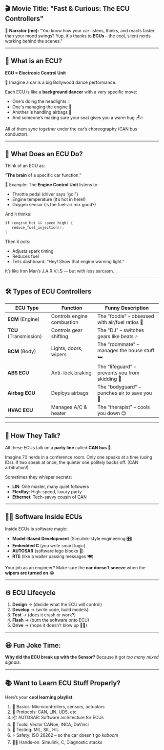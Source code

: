 ## 🎬 Movie Title: **"Fast & Curious: The ECU Controllers"**

🎤 **Narrator (me):**
"You know how your car listens, thinks, and reacts faster than your mood swings?
Yup, it's thanks to **ECUs** – the cool, silent nerds working behind the scenes."

---

## 🚗 What is an ECU?

**ECU = Electronic Control Unit**

👀 Imagine a car is a big Bollywood dance performance.

Each ECU is like a **background dancer** with a very specific move:

* One's doing the headlights 💡
* One's managing the engine 💨
* Another is handling airbags 🎈
* And someone’s making sure your seat gives you a warm hug 🪑🔥

All of them *sync together* under the car’s choreography (CAN bus conductor).

---

## 🧠 What Does an ECU Do?

Think of an ECU as:

 "**The brain** of a specific car function."

🧪 Example:
The **Engine Control Unit** listens to:

* Throttle pedal (driver says “go!”)
* Engine temperature (it’s hot in here!)
* Oxygen sensor (is the fuel-air mix good?)

And it thinks:

```c
if (engine_hot && speed_high) {
   reduce_fuel_injection();
}
```

Then it *acts*:

* Adjusts spark timing
* Reduces fuel
* Tells dashboard: “Hey! Show that engine warning light.”

It’s like Iron Man’s J.A.R.V.I.S — but with less sarcasm.

---

## 🛠️ Types of ECU Controllers

| ECU Type               | Function                   | Funny Description                               |
| ---------------------- | -------------------------- | ----------------------------------------------- |
| **ECM** (Engine)       | Controls engine combustion | The "foodie" – obsessed with air/fuel ratios 🍔 |
| **TCU** (Transmission) | Controls gear shifting     | The "DJ" – switches gears like beats 🎶         |
| **BCM** (Body)         | Lights, doors, wipers      | The "roommate" – manages the house stuff 🛏️    |
| **ABS ECU**            | Anti-lock braking          | The "lifeguard" – prevents you from skidding 🛟 |
| **Airbag ECU**         | Deploys airbags            | The "bodyguard" – punches air to save you 🥊    |
| **HVAC ECU**           | Manages A/C & heater       | The "therapist" – cools you down 😌             |

---

## 🤝 How They Talk?

All these ECUs talk on a **party line** called **CAN bus** 🚌.

Imagine 70 nerds in a conference room. Only one speaks at a time (using IDs).
If two speak at once, the quieter one politely backs off. (CAN arbitration!)

Sometimes they whisper secrets:

* **LIN**: One master, many quiet followers
* **FlexRay**: High-speed, luxury party
* **Ethernet**: Tech-savvy cousin of CAN

---

## 🧑‍💻 Software Inside ECUs

Inside ECUs is software magic:

* **Model-Based Development** (Simulink-style engineering 🎛️)
* **Embedded C** (you write smart logic)
* **AUTOSAR** (software lego blocks 🧱)
* **RTE** (like a waiter passing messages 🍽️)

Your job as an engineer?
Make sure the **car doesn't sneeze** when the **wipers are turned on** 😂

---

## ⚙️ ECU Lifecycle

1. **Design** → (decide what the ECU will control)
2. **Develop** → (write code, build models)
3. **Test** → (does it crash or work?)
4. **Flash** → (burn the software onto ECU)
5. **Drive** → (hope it doesn't blow up 🚗💨)

---

## 😆 Fun Joke Time:

 **Why did the ECU break up with the Sensor?**
 Because it got *too many mixed signals*.

---

## 📚 Want to Learn ECU Stuff Properly?

Here’s your **cool learning playlist**:

1. 🌱 Basics: Microcontrollers, sensors, actuators
2. 🔌 Protocols: CAN, LIN, UDS, etc.
3. 📦 AUTOSAR: Software architecture for ECUs
4. 🧰 Tools: Vector CANoe, INCA, DaVinci
5. 🧪 Testing: MIL, SIL, HIL
6. ⚡ Safety: ISO 26262 – so the car doesn't go *kaboom*
7. 👩‍💻 Hands-on: Simulink, C, Diagnostic stacks
